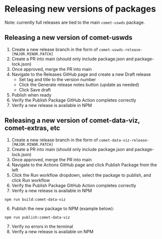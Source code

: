 # Releasing new versions of packages

Note: currently full releases are tied to the main `comet-uswds` package.

## Releasing a new version of comet-uswds

1. Create a new release branch in the form of `comet-uswds-release-[MAJOR.MINOR.PATCH]`
2. Create a PR into main (should only include package.json and package-lock.json)
3. Once approved, merge the PR into main
4. Navigate to the Releases GitHub page and create a new Draft release
   - Set tag and title to the version number
   - Click the Generate release notes button (update as needed)
   - Click Save draft
5. Publish when ready
6. Verify the Publish Package GitHub Action completes correctly
7. Verify a new release is available in NPM

## Releasing a new version of comet-data-viz, comet-extras, etc

1. Create a new release branch in the form of `comet-data-viz-release-[MAJOR.MINOR.PATCH]`
2. Create a PR into main (should only include package.json and package-lock.json)
3. Once approved, merge the PR into main
4. Navigate to the Actions GitHub page and click Publish Package from the left
5. Click the Run workflow dropdown, select the package to publish, and click Run workflow
6. Verify the Publish Package GitHub Action completes correctly
7. Verify a new release is available in NPM

```
npm run build:comet-data-viz
```

6. Publish the new package to NPM (example below):

```
npm run publish:comet-data-viz
```

7. Verify no errors in the terminal
8. Verify a new release is available on NPM
